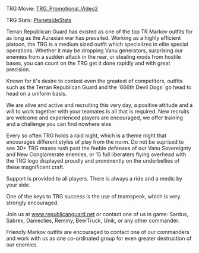 TRG Movie:
[TRG_Promotional_Video2](http://www.planetsidemovies.com/modules.php?name=Downloads&d_op=getit&lid=155)

TRG Stats:
[PlanetsideStats](http://planetsidestats.net/outfits.php?world_id=3&outfit_id=8400)

Terran Republican Guard has existed as one of the top TR Markov outfits for as
long as the Auraxian war has prevailed. Working as a highly efficient platoon,
the TRG is a medium sized outfit which specializes in elite special operations.
Whether it may be dropping Vanu generators, surprising our enemies from a sudden
attack in the rear, or stealing mods from hostile bases, you can count on the
TRG get it done rapidly and with great precision.

Known for it's desire to contest even the greatest of competitors, outfits such
as the Terran Republican Guard and the '666th Devil Dogs' go head to head on a
uniform basis.

We are alive and active and recruiting this very day, a positive attitude and a
will to work together with your teamates is all that is required. New recruits
are welcome and experienced players are encouraged, we offer training and a
challenge you can find nowhere else.

Every so often TRG holds a raid night, which is a theme night that encourages
different styles of play from the norm. Do not be suprised to see 30+ TRG maxes
rush past the feeble defenses of our Vanu Sovereignty and New Conglomerate
enemies, or 15 full liberaters flying overhead with the TRG logo displayed
proudly and prominently on the underbellies of these magnificent craft.

Support is provided to all players. There is always a ride and a medic by your
side.

One of the keys to TRG success is the use of teamspeak, which is very strongly
encouraged.

Join us at www.republicanguard.net or contact one of us in game: Sardus, Sabrex,
Dameclies, Remmy, BeerTruck, Unik, or any other commander.

Friendly Markov outfits are encouraged to contact one of our commanders and work
with us as one co-ordinated group for even greater destruction of our enemies.
